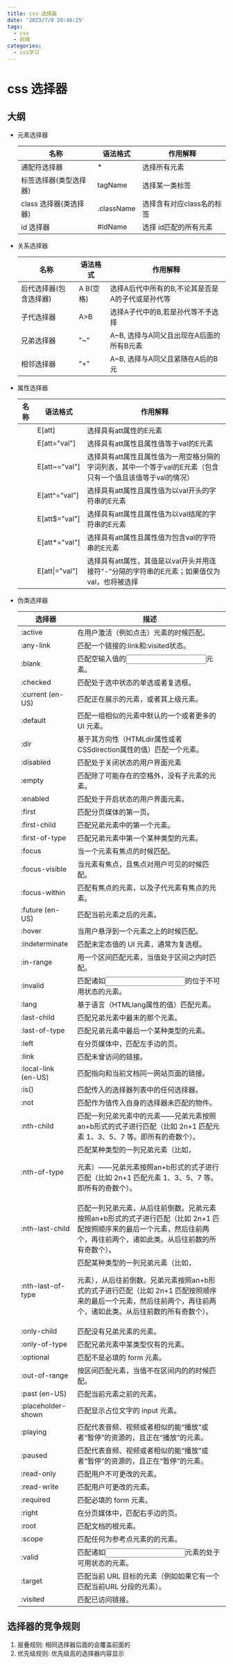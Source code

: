 ```yaml
---
title: css 选择器
date: '2023/7/8 20:46:25'
tags:
  - css
  - 前端
categories:
  - css学习
---
```


# css 选择器

## 大纲

- 元素选择器
  
  | 名称              | 语法格式       | 作用解释            |
  | --------------- | ---------- | --------------- |
  | 通配符选择器          | *          | 选择所有元素          |
  | 标签选择器(类型选择器)    | tagName    | 选择某一类标签         |
  | class 选择器(类选择器) | .className | 选择含有对应class名的标签 |
  | id 选择器          | #idName    | 选择 id匹配的所有元素    |

- 关系选择器
  
  | 名称           | 语法格式    | 作用解释                       |
  | ------------ | ------- | -------------------------- |
  | 后代选择器(包含选择器) | A B(空格) | 选择A后代中所有的B,不论其是否是A的子代或是孙代等 |
  | 子代选择器        | A>B     | 选择A子代中的B,若是孙代等不予选择         |
  | 兄弟选择器        | "~"     | A~B, 选择与A同父且出现在A后面的所有B元素   |
  | 相邻选择器        | "+"     | A~B, 选择与A同父且紧随在A后的B元       |

- 属性选择器
  
  | 名称  | 语法格式           | 作用解释                                                        |
  | --- | -------------- | ----------------------------------------------------------- |
  |     | E[att]         | 选择具有att属性的E元素                                               |
  |     | E[att="val"]   | 选择具有att属性且属性值等于val的E元素                                      |
  |     | E[att~="val"]  | 选择具有att属性且属性值为一用空格分隔的字词列表，其中一个等于val的E元素（包含只有一个值且该值等于val的情况） |
  |     | E[att^="val"]  | 选择具有att属性且属性值为以val开头的字符串的E元素                                |
  |     | E[att$="val"]  | 选择具有att属性且属性值为以val结尾的字符串的E元素                                |
  |     | E[att*="val"]  | 选择具有att属性且属性值为包含val的字符串的E元素                                 |
  |     | E[att\|="val"] | 选择具有att属性，其值是以val开头并用连接符"-"分隔的字符串的E元素；如果值仅为val，也将被选择        |

- 伪类选择器
  
  | 选择器                 | 描述                                                                                                        |
  | ------------------- | --------------------------------------------------------------------------------------------------------- |
  | :active             | 在用户激活（例如点击）元素的时候匹配。                                                                                       |
  | :any-link           | 匹配一个链接的:link和:visited状态。                                                                                  |
  | :blank              | 匹配空输入值的<input>元素。                                                                                         |
  | :checked            | 匹配处于选中状态的单选或者复选框。                                                                                         |
  | :current (en-US)    | 匹配正在展示的元素，或者其上级元素。                                                                                        |
  | :default            | 匹配一组相似的元素中默认的一个或者更多的 UI 元素。                                                                               |
  | :dir                | 基于其方向性（HTMLdir属性或者 CSSdirection属性的值）匹配一个元素。                                                               |
  | :disabled           | 匹配处于关闭状态的用户界面元素                                                                                           |
  | :empty              | 匹配除了可能存在的空格外，没有子元素的元素。                                                                                    |
  | :enabled            | 匹配处于开启状态的用户界面元素。                                                                                          |
  | :first              | 匹配分页媒体的第一页。                                                                                               |
  | :first-child        | 匹配兄弟元素中的第一个元素。                                                                                            |
  | :first-of-type      | 匹配兄弟元素中第一个某种类型的元素。                                                                                        |
  | :focus              | 当一个元素有焦点的时候匹配。                                                                                            |
  | :focus-visible      | 当元素有焦点，且焦点对用户可见的时候匹配。                                                                                     |
  | :focus-within       | 匹配有焦点的元素，以及子代元素有焦点的元素。                                                                                    |
  | :future (en-US)     | 匹配当前元素之后的元素。                                                                                              |
  | :hover              | 当用户悬浮到一个元素之上的时候匹配。                                                                                        |
  | :indeterminate      | 匹配未定态值的 UI 元素，通常为复选框。                                                                                     |
  | :in-range           | 用一个区间匹配元素，当值处于区间之内时匹配。                                                                                    |
  | :invalid            | 匹配诸如<input>的位于不可用状态的元素。                                                                                   |
  | :lang               | 基于语言（HTMLlang属性的值）匹配元素。                                                                                   |
  | :last-child         | 匹配兄弟元素中最末的那个元素。                                                                                           |
  | :last-of-type       | 匹配兄弟元素中最后一个某种类型的元素。                                                                                       |
  | :left               | 在分页媒体中，匹配左手边的页。                                                                                           |
  | :link               | 匹配未曾访问的链接。                                                                                                |
  | :local-link (en-US) | 匹配指向和当前文档同一网站页面的链接。                                                                                       |
  | :is()               | 匹配传入的选择器列表中的任何选择器。                                                                                        |
  | :not                | 匹配作为值传入自身的选择器未匹配的物件。                                                                                      |
  | :nth-child          | 匹配一列兄弟元素中的元素——兄弟元素按照an+b形式的式子进行匹配（比如 2n+1 匹配元素 1、3、5、7 等。即所有的奇数个）。                                        |
  | :nth-of-type        | 匹配某种类型的一列兄弟元素（比如，<p>元素）——兄弟元素按照an+b形式的式子进行匹配（比如 2n+1 匹配元素 1、3、5、7 等。即所有的奇数个）。                             |
  | :nth-last-child     | 匹配一列兄弟元素，从后往前倒数。兄弟元素按照an+b形式的式子进行匹配（比如 2n+1 匹配按照顺序来的最后一个元素，然后往前两个，再往前两个，诸如此类。从后往前数的所有奇数个）。                |
  | :nth-last-of-type   | 匹配某种类型的一列兄弟元素（比如，<p>元素），从后往前倒数。兄弟元素按照an+b形式的式子进行匹配（比如 2n+1 匹配按照顺序来的最后一个元素，然后往前两个，再往前两个，诸如此类。从后往前数的所有奇数个）。 |
  | :only-child         | 匹配没有兄弟元素的元素。                                                                                              |
  | :only-of-type       | 匹配兄弟元素中某类型仅有的元素。                                                                                          |
  | :optional           | 匹配不是必填的 form 元素。                                                                                          |
  | :out-of-range       | 按区间匹配元素，当值不在区间内的的时候匹配。                                                                                    |
  | :past (en-US)       | 匹配当前元素之前的元素。                                                                                              |
  | :placeholder-shown  | 匹配显示占位文字的 input 元素。                                                                                       |
  | :playing            | 匹配代表音频、视频或者相似的能“播放”或者“暂停”的资源的，且正在“播放”的元素。                                                                 |
  | :paused             | 匹配代表音频、视频或者相似的能“播放”或者“暂停”的资源的，且正在“暂停”的元素。                                                                 |
  | :read-only          | 匹配用户不可更改的元素。                                                                                              |
  | :read-write         | 匹配用户可更改的元素。                                                                                               |
  | :required           | 匹配必填的 form 元素。                                                                                            |
  | :right              | 在分页媒体中，匹配右手边的页。                                                                                           |
  | :root               | 匹配文档的根元素。                                                                                                 |
  | :scope              | 匹配任何为参考点元素的的元素。                                                                                           |
  | :valid              | 匹配诸如<input>元素的处于可用状态的元素。                                                                                  |
  | :target             | 匹配当前 URL 目标的元素（例如如果它有一个匹配当前URL 分段的元素）。                                                                    |
  | :visited            | 匹配已访问链接。                                                                                                  |

## 选择器的竞争规则

1. 层叠规则: 相同选择器后面的会覆盖前面的
2. 优先级规则: 优先级高的选择器内容显示
